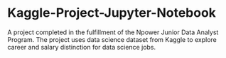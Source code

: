 # Kaggle-Project-Jupyter-Notebook
A project completed in the fulfillment of the Npower Junior Data Analyst Program. The project uses data science dataset from Kaggle to explore career and salary distinction  for data science jobs. 
